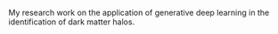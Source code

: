 My research work on the application of generative deep learning in the identification of dark matter halos.
